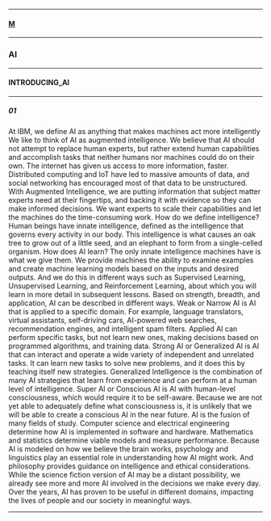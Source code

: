 
---

#### [M](https://github.com/ttltrk/TTT/blob/master/menu.md)

---

### AI

---

#### INTRODUCING_AI

---

##### 01

At IBM, we define AI as
anything that makes machines act more intelligently
We like to think of AI as
augmented intelligence.
We believe that AI should not attempt
to replace human experts, but rather extend human capabilities
and accomplish tasks that neither humans
nor machines could do on their own.
The internet has given us access to more information, faster.
Distributed computing and IoT have led to massive amounts of data,
and social networking has encouraged most of that data to be unstructured.
With Augmented Intelligence, we are putting information
that subject matter experts need at their fingertips,
and backing it with evidence so they can make informed decisions.
We want experts to scale their capabilities and let the machines do the time-consuming work.
How do we define intelligence?
Human beings have innate intelligence, defined as the intelligence that governs every activity in our body.
This intelligence is what causes an oak tree to grow out of a little seed, and an elephant to form from a single-celled organism.
How does AI learn? The only innate intelligence machines have is what we give them.
We provide machines the ability to examine examples and create machine learning models based on the inputs and desired outputs.
And we do this in different ways such as Supervised Learning, Unsupervised Learning,
and Reinforcement Learning, about which you will learn in more detail in subsequent lessons.
Based on strength, breadth, and application, AI can be described in different ways.
Weak or Narrow AI is AI that is applied to a specific domain. For example, language translators, virtual assistants,
self-driving cars, AI-powered web searches, recommendation engines, and intelligent spam filters.
Applied AI can perform specific tasks, but not learn new ones, making decisions based on programmed algorithms, and training data.
Strong AI or Generalized AI is AI that can interact and operate a wide variety of independent and unrelated tasks.
It can learn new tasks to solve new problems, and it does this by teaching itself new strategies.
Generalized Intelligence is the combination of many AI strategies that learn from experience and can perform at a human level of intelligence.
Super AI or Conscious AI is AI with human-level consciousness, which would require it to be self-aware.
Because we are not yet able to adequately define what consciousness is, it is unlikely that we will be able to create a conscious AI in the near future.
AI is the fusion of many fields of study. Computer science and electrical engineering determine how AI is implemented in software and hardware.
Mathematics and statistics determine viable models and measure performance.
Because AI is modeled on how we believe the brain works, psychology and linguistics play an essential role in understanding how AI might work.
And philosophy provides guidance on intelligence and ethical considerations.
While the science fiction version of AI may be a distant possibility,
we already see more and more AI involved in the decisions we make every day.
Over the years, AI has proven to be useful in different domains, impacting the lives of people and our society in meaningful ways.

---
